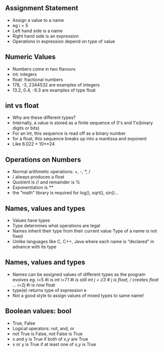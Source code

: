 ## Assignment Statement
- Assign a value to a name
- eg i = 5
- Left hand side is a name
- Right hand side is an expression
- Operations in expression depend on type of value

## Numeric Values
- Numbers come in two flavours
- int: integers
- float: fractional numbers
- 178, -3, 2344532 are examples of integers
- 13.2, 0.4, -9.3 are examples of type float

## int vs float
- Why are these different types?
- Internally, a value is stored as a finite sequence of 0's and 1's(binary digits or bits)
- For an int, this sequence is read off as a binary number
- for a float, this sequence breaks up into a mantissa and exponent
- Like 6.022 * 10**24

## Operations on Numbers 
- Normal arithmetic operations: +, -, *, /
- / always produces a float
- Quotient is // and remainder is %
- Exponentiation is **
- the "math" library is required for log(), sqrt(), sin()...

## Names, values and types
- Values have types
- Type determines what operations are legal
- Names inherit their type from their current value Type of a name is not fixed
- Unlike languages like C, C++, Java where each name is “declared” in advance with its type

## Names, values and types
- Names can be assigned values of different types as the program evolves
eg. 
i=5 #i is int
i=7*1 #i is still int
j = i/3 # j is float, / creates float ...
i=2*j #i is now float
- type(e) returns type of expression e
- Not a good style to assign values of mixed types to same name!

## Boolean values: bool
- True, False
- Logical operators: not, and, or
- not True is False, not False is True
- x and y is True if both of x,y are True
- x or y is True if at least one of x,y is True